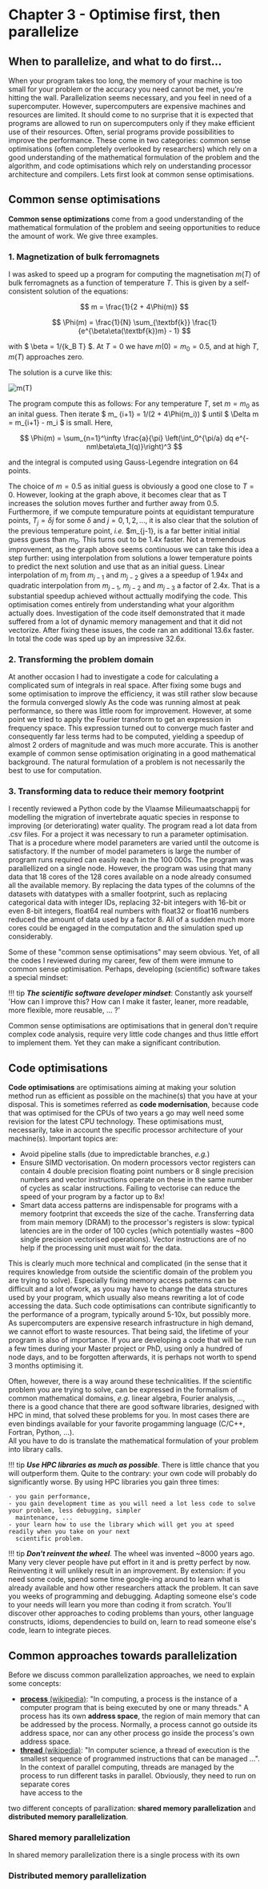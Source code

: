 # Chapter 3 - Optimise first, then parallelize

## When to parallelize, and what to do first...

When your program takes too long, the memory of your machine is too small for your problem or the accuracy you need 
cannot be met, you're hitting the wall. Parallelization seems necessary, and you feel in need of a supercomputer.
However, supercomputers are expensive machines and resources are limited. It should come to no surprise that it is 
expected that programs are allowed to run on supercomputers only if they make efficient use of their resources. 
Often, serial programs provide possibilities to improve the performance. These come in two categories: common sense 
optimisations (often completely overlooked by researchers) which rely on a good understanding of the mathematical 
formulation of the problem and the algorithm, and code optimisations which rely on understanding processor 
architecture and compilers. Lets first look at common sense optimisations. 

## Common sense optimisations

**Common sense optimizations** come from a good understanding of the mathematical formulation of the problem and seeing 
opportunities to reduce the amount of work. We give three examples. 

### 1. Magnetization of bulk ferromagnets

I was asked to speed up a program for computing the magnetisation $m(T)$ of bulk ferromagnets as a function of 
temperature $T$. This is given by a self-consistent solution of the equations:

$$ m = \frac{1}{2 + 4\Phi(m)} $$

$$ \Phi(m) = \frac{1}{N} \sum_{\textbf{k}} \frac{1}{e^{\beta\eta(\textbf{k})m} - 1} $$

with $ \beta = 1/{k_B T} $. At $T=0$ we have $m(0) = m_0 = 0.5$, and at high $T$, $m(T)$ approaches zero.

The solution is a curve like this:

![m(T)](/public/m(T).png)

The program compute this as follows: For any temperature $T$, set $m = m_0$ as an inital guess. Then iterate $ m_
{i+1} = 1/(2 + 4\Phi(m_i)) $ until $ \Delta m = m_{i+1} - m_i $ is small. Here,

$$ \Phi(m) = \sum_{n=1}^\infty \frac{a}{\pi} \left(\int_0^{\pi/a} dq e^{-nm\beta\eta_1(q)}\right)^3 $$

and the integral is computed using Gauss-Legendre integration on 64 points.  

The choice of $m=0.5$ as initial guess is obviously a good one close to $T=0$. However, looking at the graph above, 
it becomes clear that as T increases the solution moves further and further away from $0.5$. Furthermore, if we 
compute tempurature points at equidistant tempurature points, $T_j = \delta j$ for some $\delta$ and $j=0,1,2, .
..$, it is also clear that the solution of the previous temperature point, *i.e.* $m_{j-1}, is a far better initial 
initial guess 
guess than $m_0$. This turns out to be 1.4x faster. Not a tremendous improvement, as the graph above seems continuous 
we can take this idea a step further: using interpolation from solutions a lower temperature points to predict the 
next solution and use that as an initial guess. Linear interpolation of $m_j$ from $m_{j-1}$ and $m_{j-2}$ gives a 
a speedup of 1.94x and quadratic interpolation from  $m_{j-1}$, $m_{j-2}$ and $m_{j-3}$ a factor of 2.4x. That is a 
substantial speedup achieved without acttually modifying the code. This optimisation comes entirely from 
understanding what your algorithm actually does. Investigation of the code itself demonstrated that it made suffered 
from a lot of dynamic memory management and that it did not vectorize. After fixing these issues, the code ran an 
additional 13.6x faster. In total the code was sped up by an impressive 32.6x.

### 2. Transforming the problem domain 

At another occasion I had to investigate a code for calculating a complicated sum of integrals in real space. After 
fixing some bugs and some optimisation to improve the efficiency, it was still rather slow because the formula 
converged slowly  As the code was running almost at peak performance, so there was little room for improvement. 
However, at some point we tried to apply the Fourier transform to get an expression in frequency space. This 
expression turned out to converge much faster and consequently far less terms had to be computed, yielding a speedup 
of almost 2 orders of magnitude and was much more accurate. This is another example of common sense optimisation 
originating in a good mathematical background. The natural formulation of a problem is not necessarily the best to 
use for computation.    

### 3. Transforming data to reduce their memory footprint

I recently reviewed a Python code by the Vlaamse Milieumaatschappij for modelling the migration of invertebrate aquatic 
species in response to improving (or deteriorating) water quality. The program read a lot data from .csv files. For 
a project it was necessary to run a parameter optimisation. That is a procedure where model parameters are varied 
until the outcome is satisfactory. If the number of model parameters is large the number of program runs required can 
easily reach in the 100 000s. The program was parallellized on a single node. However, the program was using that many 
data that 18 cores of the 128 cores available on a node already consumed all the available memory. By replacing the 
data types of the columns of the datasets with datatypes with a smaller footprint, such as replacing categorical data 
with integer IDs, replacing 32-bit integers with 16-bit or even 8-bit integers, float64 real numbers with float32 or 
float16 numbers reduced the amount of data used by a factor 8. All of a sudden much more cores could be engaged in 
the computation and the simulation sped up considerably.   

Some of these "common sense optimisations" may seem obvious. Yet, of all the codes I reviewed during my career, few 
of them were immune to common sense optimisation. Perhaps, developing (scientific) software takes a special mindset: 

!!! tip 
    ***The scientific software developer mindset***: Constantly ask yourself 'How can I improve this? How can I make 
    it faster, leaner, more readable, more flexible, more reusable, ... ?'

Common sense optimisations are optimisations that in general don't require complex code analysis, require very little 
code changes and thus little effort to implement them. Yet they can make a significant contribution.

## Code optimisations

**Code optimisations** are optimisations aiming at making your solution method run as efficient as possible on the 
machine(s) that you have at your disposal. This is sometimes referred as **code modernisation**, because code that 
was optimised for the CPUs of two years a go may well need some revision for the latest CPU technology. These 
optimisations must, necessarily, take in account the specific processor architecture of your machine(s). Important 
topics are: 

- Avoid pipeline stalls (due to impredictable branches, *e.g.*) 
- Ensure SIMD vectorisation. On modern processors vector registers can contain 4 double precision floating point 
  numbers or 8 single precision numbers and vector instructions operate on these in the same number of cycles as 
  scalar instructions. Failing to vectorise can reduce the speed of your program by a factor up to 8x!   
- Smart data access patterns are indispensable for programs with a memory footprint that exceeds the size of the cache. 
  Transferring data from main memory (DRAM) to the processor's registers is slow: typical latencies are in the order 
  of 100 cycles (which potentially wastes ~800 single precision vectorised operations). Vector instructions are of 
  no help if the processing unit must wait for the data. 

This is clearly much more technical and complicated (in the sense that it requires knowledge from outside the 
scientific domain of the problem you are trying to solve). Especially fixing memory access patterns can be difficult 
and a lot ofwork, as you may have to change the data structures used by your program, which usually also means 
rewriting a lot of code accessing the data. Such code optimisations can contribute significantly to the performance 
of a program, typically around 5-10x, but possibly more. As supercomputers are expensive research infrastructure in 
high demand, we cannot effort to waste resources. That being said, the lifetime of your program is also of 
importance. If you are developing a code that will be run a few times during your Master project or PhD, using only 
a hundred of node days, and to be forgotten afterwards, it is perhaps not worth to spend 3 months optimising it.

Often, however, there is a way around these technicalities. If the scientific problem you are trying to solve, can 
be expressed in the formalism of common mathematical domains, *e.g.* linear algebra, Fourier analysis, ..., there is 
a good chance that there are good software libraries, designed with HPC in mind, that solved these problems for you. 
In most cases there are even bindings available for your favorite progamming language (C/C++, Fortran, Python, ...).  
All you have to do is translate the mathematical formulation of your problem into library calls. 

!!! tip
    ***Use HPC libraries as much as possible***. There is little chance that you will outperform them. Quite to the 
    contrary: your own code will probably do significantly worse. By using HPC libraries you gain three times:
    
    - you gain performance,
    - you gain development time as you will need a lot less code to solve your problem, less debugging, simpler 
      maintenance, ...
    - your learn how to use the library which will get you at speed readily when you take on your next 
      scientific problem.

!!! tip
    ***Don't reinvent the wheel***. The wheel was invented ~8000 years ago. Many very clever people have put effort in 
    it and is pretty perfect by now. Reinventing it will unlikely result in an improvement. By extension: if you 
    need some code, spend some time google-ing around to learn what is already available and how other researchers 
    attack the problem. It can save you weeks of programming and debugging. Adapting someone else's code to your 
    needs will learn you more than coding it from scratch. You'll discover other approaches to coding problems than 
    yours, other language constructs, idioms, dependencies to build on, learn to read someone else's code, learn to 
    integrate pieces.    

## Common approaches towards parallelization

Before we discuss common parallelization approaches, we need to explain some concepts:

- [**process** (wikipedia)](https://en.wikipedia.org/wiki/Process_(computing)): "In computing, a process is the 
  instance 
  of a computer program that is being executed by one or many threads." A process has its own **address space**, the 
  region of main memory that can be addressed by the process. Normally, a process cannot go outside its address 
  space, nor can any other process go inside the process's own address space.   
- [**thread** (wikipedia)](https://en.wikipedia.org/wiki/Thread_(computing)): "In computer science, a thread of 
  execution is the smallest sequence of programmed instructions that can be managed ...". In the context of 
  parallel computing, threads are managed by the process to run different tasks in parallel. Obviously, they need to 
  run on separate cores  
  have access to the 

two different concepts of parallization: 
**shared memory parallelization** and **distributed memory parallelization**. 

### Shared memory parallelization

In shared memory parallelization there is a single process with its own 

### Distributed memory parallelization 
[//]: # (to be done)

